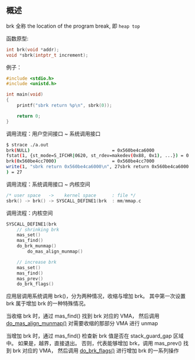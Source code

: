 ## 概述

brk 全称 the location of the program break, 即 `heap top`

函数原型:

```c
int brk(void *addr);
void *sbrk(intptr_t increment);
```

例子：

```c
#include <stdio.h>
#include <unistd.h>

int main(void)
{
	printf("sbrk return %p\n", sbrk(0));

	return 0;
}
```

调用流程：用户空间接口 ~ 系统调用接口

```bash
$ strace ./a.out
brk(NULL)                               = 0x560be4ca6000
fstat(1, {st_mode=S_IFCHR|0620, st_rdev=makedev(0x88, 0x1), ...}) = 0
brk(0x560be4cc7000)                     = 0x560be4cc7000
write(1, "sbrk return 0x560be4ca6000\n", 27sbrk return 0x560be4ca6000
) = 27
```

调用流程：系统调用接口 ~ 内核空间

```c
/* user space   ->    kernel space      : file */
sbrk() -> brk() -> SYSCALL_DEFINE1(brk  : mm/mmap.c
```

调用流程：内核空间

```c
SYSCALL_DEFINE1(brk
    // shrinking brk
    mas_set()
    mas_find()
    do_brk_munmap()
        do_mas_align_munmap()

    // increase brk
    mas_set()
    mas_find()
    mas_prev()
    do_brk_flags()
```

应用层调用系统调用 brk()，分为两种情况，收缩与增加 brk。
其中第一次设置 brk 属于增加 brk 的一种特殊情况。

当收缩 brk 时，通过 mas_find() 找到 brk 对应的 VMA，
然后调用 [do_mas_align_munmap()](../function_parse/do_mas_align_munmap.md)
对需要收缩的那部分 VMA 进行 unmap

当增加 brk 时，通过 mas_find() 检查新 brk 值是否在 stack_guard_gap 区域中。
如果是，越界，直接退出。
否则，代表能够增加 brk，调用 mas_prev() 找到 brk 对应的 VMA，
然后调用 [do_brk_flags()](../function_parse/do_brk_flags.md)
进行增加 brk 的一系列操作
